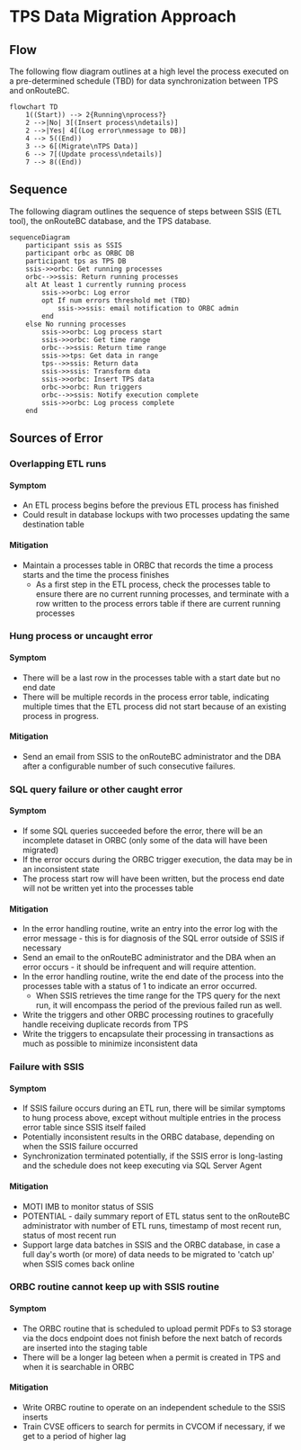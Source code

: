 # TPS Data Migration Approach
## Flow
The following flow diagram outlines at a high level the process executed on a pre-determined schedule (TBD) for data synchronization between TPS and onRouteBC.

```mermaid
flowchart TD
    1((Start)) --> 2{Running\nprocess?}
    2 -->|No| 3[(Insert process\ndetails)]
    2 -->|Yes| 4[(Log error\nmessage to DB)]
    4 --> 5((End))
    3 --> 6[(Migrate\nTPS Data)]
    6 --> 7[(Update process\ndetails)]
    7 --> 8((End))
```

## Sequence
The following diagram outlines the sequence of steps between SSIS (ETL tool), the onRouteBC database, and the TPS database.

```mermaid
sequenceDiagram
    participant ssis as SSIS
    participant orbc as ORBC DB
    participant tps as TPS DB
    ssis->>orbc: Get running processes
    orbc-->>ssis: Return running processes
    alt At least 1 currently running process
        ssis->>orbc: Log error
        opt If num errors threshold met (TBD)
            ssis->>ssis: email notification to ORBC admin
        end
    else No running processes
        ssis->>orbc: Log process start
        ssis->>orbc: Get time range
        orbc-->>ssis: Return time range
        ssis->>tps: Get data in range
        tps-->>ssis: Return data
        ssis->>ssis: Transform data
        ssis->>orbc: Insert TPS data
        orbc->>orbc: Run triggers
        orbc-->>ssis: Notify execution complete
        ssis->>orbc: Log process complete
    end
```

## Sources of Error
### Overlapping ETL runs
#### Symptom
* An ETL process begins before the previous ETL process has finished
* Could result in database lockups with two processes updating the same destination table
#### Mitigation
* Maintain a processes table in ORBC that records the time a process starts and the time the process finishes
  * As a first step in the ETL process, check the processes table to ensure there are no current running processes, and terminate with a row written to the process errors table if there are current running processes

### Hung process or uncaught error
#### Symptom
* There will be a last row in the processes table with a start date but no end date
* There will be multiple records in the process error table, indicating multiple times that the ETL process did not start because of an existing process in progress.
#### Mitigation
* Send an email from SSIS to the onRouteBC administrator and the DBA after a configurable number of such consecutive failures.

### SQL query failure or other caught error
#### Symptom
* If some SQL queries succeeded before the error, there will be an incomplete dataset in ORBC (only some of the data will have been migrated)
* If the error occurs during the ORBC trigger execution, the data may be in an inconsistent state
* The process start row will have been written, but the process end date will not be written yet into the processes table
#### Mitigation
* In the error handling routine, write an entry into the error log with the error message - this is for diagnosis of the SQL error outside of SSIS if necessary
* Send an email to the onRouteBC administrator and the DBA when an error occurs - it should be infrequent and will require attention.
* In the error handling routine, write the end date of the process into the processes table with a status of 1 to indicate an error occurred.
  * When SSIS retrieves the time range for the TPS query for the next run, it will encompass the period of the previous failed run as well.
* Write the triggers and other ORBC processing routines to gracefully handle receiving duplicate records from TPS
* Write the triggers to encapsulate their processing in transactions as much as possible to minimize inconsistent data

### Failure with SSIS
#### Symptom
* If SSIS failure occurs during an ETL run, there will be similar symptoms to hung process above, except without multiple entries in the process error table since SSIS itself failed
* Potentially inconsistent results in the ORBC database, depending on when the SSIS failure occurred
* Synchronization terminated potentially, if the SSIS error is long-lasting and the schedule does not keep executing via SQL Server Agent
#### Mitigation
* MOTI IMB to monitor status of SSIS
* POTENTIAL - daily summary report of ETL status sent to the onRouteBC administrator with number of ETL runs, timestamp of most recent run, status of most recent run
* Support large data batches in SSIS and the ORBC database, in case a full day's worth (or more) of data needs to be migrated to 'catch up' when SSIS comes back online

### ORBC routine cannot keep up with SSIS routine
#### Symptom
* The ORBC routine that is scheduled to upload permit PDFs to S3 storage via the docs endpoint does not finish before the next batch of records are inserted into the staging table
* There will be a longer lag beteen when a permit is created in TPS and when it is searchable in ORBC
#### Mitigation
* Write ORBC routine to operate on an independent schedule to the SSIS inserts
* Train CVSE officers to search for permits in CVCOM if necessary, if we get to a period of higher lag